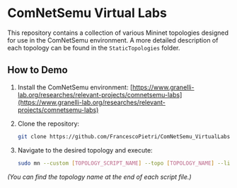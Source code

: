 # ComNetSemu Virtual Labs

This repository contains a collection of various Mininet topologies designed for use in the ComNetSemu environment. A more detailed description of each topology can be found in the `StaticTopologies` folder.

## How to Demo

1. Install the ComNetSemu environment: [https://www.granelli-lab.org/researches/relevant-projects/comnetsemu-labs](https://www.granelli-lab.org/researches/relevant-projects/comnetsemu-labs)

2. Clone the repository:  
   ```bash
   git clone https://github.com/FrancescoPietri/ComNetSemu_VirtualLabs

3. Navigate to the desired topology and execute:
   ```bash
   sudo mn --custom [TOPOLOGY_SCRIPT_NAME] --topo [TOPOLOGY_NAME] --link tc

_(You can find the topology name at the end of each script file.)_